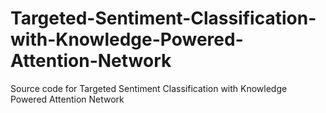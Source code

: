 # Targeted-Sentiment-Classification-with-Knowledge-Powered-Attention-Network
Source code for Targeted Sentiment Classification with Knowledge Powered Attention Network
